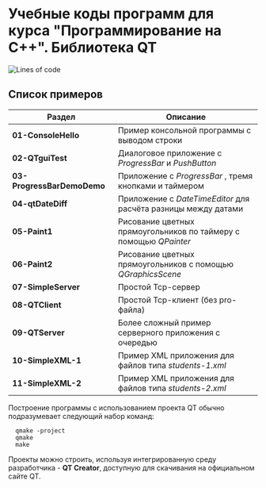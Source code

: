 # Учебные коды программ для курса "Программирование на С++". Библиотека QT

![Lines of code](https://img.shields.io/tokei/lines/GitHub/ashtanyuk/QT-examples)


## Список примеров

| Раздел                            | Описание                          |
|----------------------------------|-----------------------------------|
|**01-ConsoleHello**       | Пример консольной программы с выводом строки          |
|**02-QTguiTest** | Диалоговое приложение с *ProgressBar* и *PushButton* |
|**03-ProgressBarDemoDemo** | Приложение с *ProgressBar* , тремя кнопками и таймером |
|**04-qtDateDiff** | Приложение с *DateTimeEditor* для расчёта разницы между датами |
|**05-Paint1**| Рисование цветных прямоугольников по таймеру с помощью *QPainter* |
|**06-Paint2** | Рисование цветных прямоугольников с помощью *QGraphicsScene* |
|**07-SimpleServer**| Простой Tcp-сервер |
|**08-QTClient**| Простой Tcp-клиент (без pro-файла)|
|**09-QTServer**| Более сложный пример серверного приложения c очередью|
|**10-SimpleXML-1**| Пример XML приложения для файлов типа *students-1.xml* |
|**11-SimpleXML-2**| Пример XML приложения для файлов типа *students-2.xml*|



Построение программы с использованием проекта QT обычно подразумевает следующий набор команд:

```
  qmake -project
  qmake
  make
```

Проекты можно строить, используя интегрированную среду разработчика - **QT Creator**, доступную для скачивания на официальном сайте QT. 
